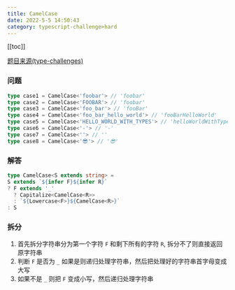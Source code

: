 ```yaml
---
title: CamelCase
date: 2022-5-5 14:50:43
category: typescript-challenge>hard
---
```


[[toc]]

[题目来源(type-challenges)](https://github.com/type-challenges/type-challenges/blob/main/questions/00114-hard-camelcase/README.md)

### 问题

```typescript
type case1 = CamelCase<'foobar'> // 'foobar'
type case2 = CamelCase<'FOOBAR'> // 'foobar'
type case3 = CamelCase<'foo_bar'> // 'fooBar'
type case4 = CamelCase<'foo_bar_hello_world'> // 'fooBarHelloWorld'
type case5 = CamelCase<'HELLO_WORLD_WITH_TYPES'> // 'helloWorldWithTypes'
type case6 = CamelCase<'-'> // '-'
type case7 = CamelCase<''> // ''
type case8 = CamelCase<'😎'> // '😎'
```

### 解答

```typescript
type CamelCase<S extends string> = 
S extends `${infer F}${infer R}`
? F extends '_'
  ? Capitalize<CamelCase<R>>
  : `${Lowercase<F>}${CamelCase<R>}`
: S
```

### 拆分

1. 首先拆分字符串分为第一个字符 `F` 和剩下所有的字符 `R`, 拆分不了则直接返回原字符串
2. 判断 `F` 是否为 `_` 如果是则递归处理字符串，然后把处理好的字符串首字母变成大写
3. 如果不是 `_` 则把 `F` 变成小写，然后递归处理字符串
